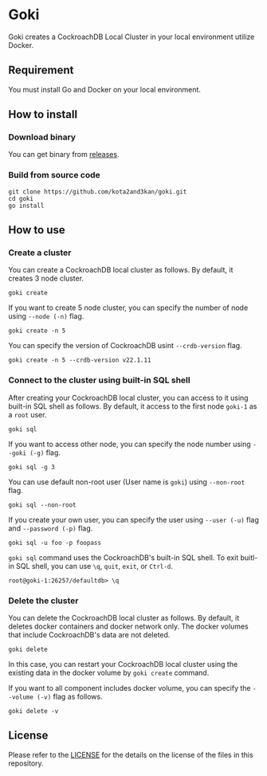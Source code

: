# Goki

Goki creates a CockroachDB Local Cluster in your local environment utilize Docker.

## Requirement

You must install Go and Docker on your local environment.

## How to install

### Download binary

You can get binary from [releases](https://github.com/kota2and3kan/goki/releases).

### Build from source code

```shell
git clone https://github.com/kota2and3kan/goki.git
cd goki
go install
```

## How to use

### Create a cluster

You can create a CockroachDB local cluster as follows. By default, it creates 3 node cluster.
```shell
goki create
```

If you want to create 5 node cluster, you can specify the number of node using `--node (-n)` flag.
```shell
goki create -n 5
```

You can specify the version of CockroachDB usint `--crdb-version` flag.
```shell
goki create -n 5 --crdb-version v22.1.11
```

### Connect to the cluster using built-in SQL shell

After creating your CockroachDB local cluster, you can access to it using built-in SQL shell as follows. By default, it access to the first node `goki-1` as a `root` user.
```shell
goki sql
```

If you want to access other node, you can specify the node number using `--goki (-g)` flag.
```shell
goki sql -g 3
```

You can use default non-root user (User name is `goki`) using `--non-root` flag.
```shell
goki sql --non-root
```

If you create your own user, you can specify the user using `--user (-u)` flag and `--password (-p)` flag.
```shell
goki sql -u foo -p foopass
```

`goki sql` command uses the CockroachDB's built-in SQL shell. To exit buitl-in SQL shell, you can use `\q`, `quit`, `exit`, or `Ctrl-d`.
```shell
root@goki-1:26257/defaultdb> \q
```

### Delete the cluster

You can delete the CockroachDB local cluster as follows. By default, it deletes docker containers and docker network only. The docker volumes that include CockroachDB's data are not deleted.
```shell
goki delete
```

In this case, you can restart your CockroachDB local cluster using the existing data in the docker volume by `goki create` command.

If you want to all component includes docker volume, you can specify the `--volume (-v)` flag as follows.
```shell
goki delete -v
```

## License
Please refer to the [LICENSE](https://github.com/kota2and3kan/goki/blob/main/LICENSE) for the details on the license of the files in this repository.

